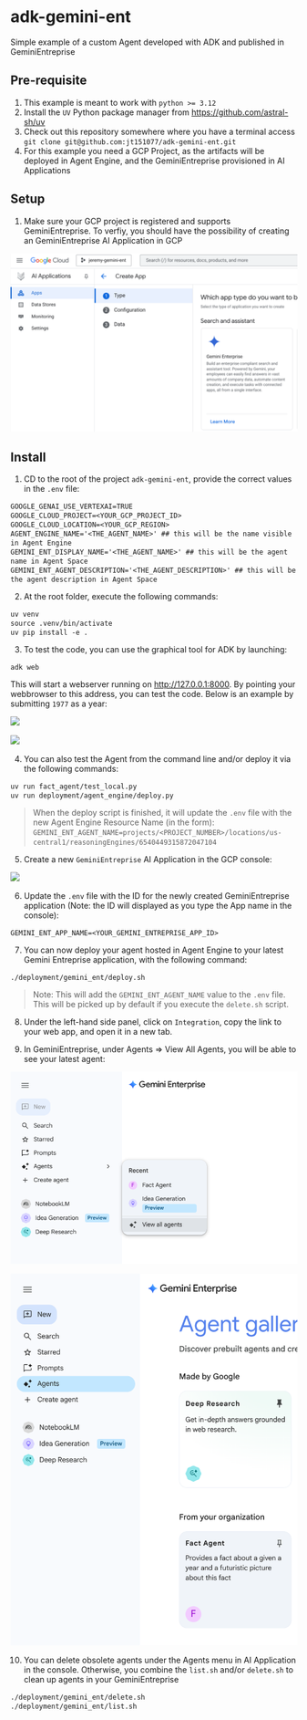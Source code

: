 # adk-gemini-ent
Simple example of a custom Agent developed with ADK and published in GeminiEntreprise


## Pre-requisite

1. This example is meant to work with `python >= 3.12`
2. Install the `UV` Python package manager from https://github.com/astral-sh/uv
3. Check out this repository somewhere where you have a terminal access `git clone git@github.com:jt151077/adk-gemini-ent.git`
4. For this example you need a GCP Project, as the artifacts will be deployed in Agent Engine, and the GeminiEntreprise provisioned in AI Applications 


## Setup

1. Make sure your GCP project is registered and supports GeminiEntreprise. To verfiy, you should have the possibility of creating an GeminiEntreprise AI Application in GCP

![](imgs/img0.png)



## Install

1. CD to the root of the project `adk-gemini-ent`, provide the correct values in the `.env` file:

```shell
GOOGLE_GENAI_USE_VERTEXAI=TRUE
GOOGLE_CLOUD_PROJECT=<YOUR_GCP_PROJECT_ID>
GOOGLE_CLOUD_LOCATION=<YOUR_GCP_REGION>
AGENT_ENGINE_NAME='<THE_AGENT_NAME>' ## this will be the name visible in Agent Engine
GEMINI_ENT_DISPLAY_NAME='<THE_AGENT_NAME>' ## this will be the agent name in Agent Space
GEMINI_ENT_AGENT_DESCRIPTION='<THE_AGENT_DESCRIPTION>' ## this will be the agent description in Agent Space
```

2. At the root folder, execute the following commands:

```shell
uv venv
source .venv/bin/activate
uv pip install -e .
```

3. To test the code, you can use the graphical tool for ADK by launching:

```shell
adk web
```

This will start a webserver running on http://127.0.0.1:8000. By pointing your webbrowser to this address, you can test the code. Below is an example by submitting `1977` as a year:

![](imgs/img4.png)

![](imgs/img5.png)


4. You can also test the Agent from the command line and/or deploy it via the following commands:

```shell
uv run fact_agent/test_local.py
uv run deployment/agent_engine/deploy.py
```

> When the deploy script is finished, it will update the `.env` file with the new Agent Engine Resource Name (in the form): `GEMINI_ENT_AGENT_NAME=projects/<PROJECT_NUMBER>/locations/us-central1/reasoningEngines/6540449315872047104`

5. Create a new `GeminiEntreprise` AI Application in the GCP console:

![](imgs/img1.png)

6. Update the `.env` file with the ID for the newly created GeminiEntreprise application (Note: the ID will displayed as you type the App name in the console):

```shell
GEMINI_ENT_APP_NAME=<YOUR_GEMINI_ENTREPRISE_APP_ID>
```


7. You can now deploy your agent hosted in Agent Engine to your latest Gemini Entreprise application, with the following command:


```shell
./deployment/gemini_ent/deploy.sh
```

> Note: This will add the `GEMINI_ENT_AGENT_NAME` value to the `.env` file. This will be picked up by default if you execute the `delete.sh` script.


8. Under the left-hand side panel, click on `Integration`, copy the link to your web app, and open it in a new tab.

9. In GeminiEntreprise, under Agents => View All Agents, you will be able to see your latest agent:

![](imgs/img6.png)

![](imgs/img7.png)


10. You can delete obsolete agents under the Agents menu in AI Application in the console. Otherwise, you combine the `list.sh` and/or `delete.sh` to clean up agents in your GeminiEntreprise

```shell
./deployment/gemini_ent/delete.sh
./deployment/gemini_ent/list.sh
```